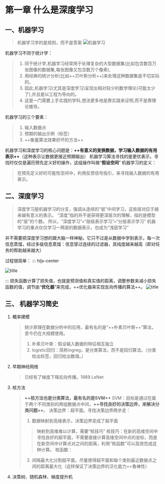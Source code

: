 # 第一章 什么是深度学习
## 一、机器学习
>机器学习学的是规则，而不是答案
 ![机器学习](https://i.loli.net/2019/04/26/5cc29fb04da42.png)

机器学习不同于统计学：
>1. 同于统计学,机器学习经常用于处理复杂的大型数据集(比如包含数百万张图像的数据集,每张图像又包含数万个像素),
>2. 用经典的统计分析(比如++贝叶斯分析++)来处理这种数据集是不切实际的。
>3. 因此,机器学习(尤其是深度学习)呈现出相对较少的数学理论(可能太少了),并且是以工程为导向的。
>4. 这是一门需要上手实践的学科,想法更多地是靠实践来证明,而不是靠理论推导。

机器学习的三个要素：
>1. 输入数据点
>2. 预期的输出示例（标签）
>3. ++衡量算法效果好坏的方法++

机器学习和深度学习的核心问题是：**++有意义的变换数据，学习输入数据的有用表示++**（这种表示让数据更接近预期输出）
机器学习算法寻找的是更优表示，寻找时仅仅是遍历预先定义好的操作，这组操作叫做“**假设空间**”
机器学习的定义：
>在预先定义好的可能性空间中，利用反馈信号指引，来寻找输入数据的有用表示。
## 二、深度学习
>深度学习是机器学习的分支，强调从连续的“层”中间学习，这些层对应于越来越有意义的表示。
“深度”指的并不是获得更深层次的理解，指的是模型的“层”的个数。
所以，“深度学习”=“层级表示学习”=“分层表示学习”
机器学习的重点仅仅学习一两层的数据表示，也成为“浅层学习”

并不需要把深度学习想的跟大脑一样神秘。它只不过是从数据中学到表示，每一次信息蒸馏，经过多级信息蒸馏：信息穿过连续的过滤器，其纯度越来越高（即对任务的帮助越来越大）

过程很简单：
::: hljs-center


![title](https://i.loli.net/2019/04/26/5cc2a55a76999.png)

:::
损失函数计算了损失值，也就是预测值和真实值的距离，调整参数来减小损失函数的值，调节由“**优化器**”来完成，++优化器来实现反向传播的算法++。
![title](https://i.loli.net/2019/04/26/5cc2a639e3194.png)
## 三、 机器学习简史
1. 概率建模
	>统计原理在数据分析中的应用，最有名的是“++朴素贝叶斯++”算法，至今仍在大规模使用。 
	>1. 朴素贝叶斯：假设输入数据的特征相互独立
	>2. logistic回归：简称logreg，是分类算法，而不是回归算法。（分类给出标签，回归给出数值。）
2. 早期神经网络
	>已经有了梯度下降反向传播。1989 LeNet 
3. 核方法
	>**++核方法也是分类算法，最有名的是SVM++** 
	>SVM：目标是通过在属于两个不同类别的两组数据点中间，**++寻找良好的决策边界，来解决分类问题++**。
	>决策边界：超平面。寻找决策边界两步走：
	>1. 数据映射到高维表示，决策边界变成了超平面
	>>映射到高维难以计算，需要“核技巧”
	>>核技巧：在新的高维空间中寻找良好的超平面，不需要直接计算高维空间中点的坐标，而是在新空间中计算点对之间的距离，利用“核函数”可以高效完成这种计算。
	>>核函数：
	>2. 间隔最大化分割超平面，尽量使得超平面和每个类别最近数据点之间的距离最大化（这样保证了决策边界的泛化能力==鲁棒性）
4. 决策树、随机森林、梯度提升机

